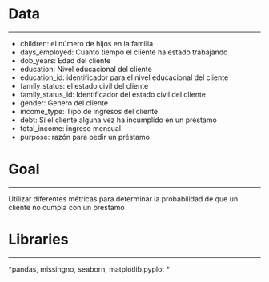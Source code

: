 # Data
---
- children: el número de hijos en la familia
- days_employed: Cuanto tiempo el cliente ha estado trabajando
- dob_years: Edad del cliente
- education: Nivel educacional del cliente
- education_id: identificador para el nivel educacional del cliente
- family_status: el estado civil del cliente
- family_status_id: Identificador del estado civil del cliente
- gender: Genero del cliente
- income_type: Tipo de ingresos del cliente
- debt: Si el cliente alguna vez ha incumplido en un préstamo
- total_income: ingreso mensual
- purpose: razón para pedir un préstamo

# Goal
---
Utilizar diferentes métricas para determinar la probabilidad de que un cliente no cumpla con un préstamo
# Libraries
---
*pandas, missingno, seaborn, matplotlib.pyplot *